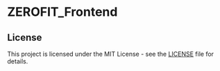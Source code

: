 # ZEROFIT_Frontend
## License
This project is licensed under the MIT License - see the [LICENSE](LICENSE) file for details.